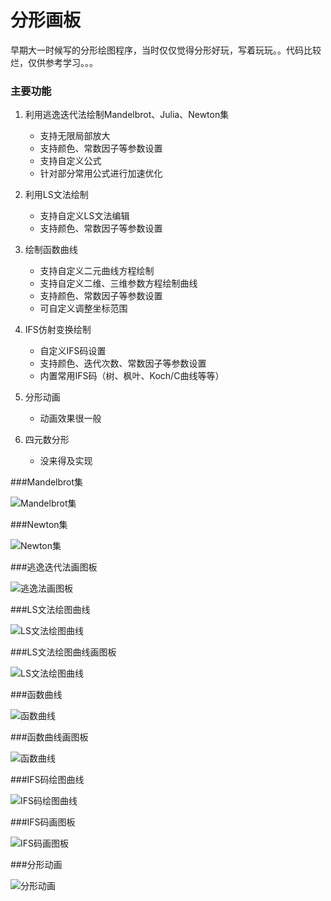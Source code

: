 分形画板
========================


早期大一时候写的分形绘图程序，当时仅仅觉得分形好玩，写着玩玩。。代码比较烂，仅供参考学习。。。


### 主要功能

1. 利用逃逸迭代法绘制Mandelbrot、Julia、Newton集
     - 支持无限局部放大
     - 支持颜色、常数因子等参数设置
     - 支持自定义公式
     - 针对部分常用公式进行加速优化
     
2. 利用LS文法绘制
    - 支持自定义LS文法编辑
    - 支持颜色、常数因子等参数设置
    
3. 绘制函数曲线
   - 支持自定义二元曲线方程绘制
   - 支持自定义二维、三维参数方程绘制曲线
   - 支持颜色、常数因子等参数设置
   - 可自定义调整坐标范围
   
4. IFS仿射变换绘制
   - 自定义IFS码设置
   - 支持颜色、迭代次数、常数因子等参数设置
   - 内置常用IFS码（树、枫叶、Koch/C曲线等等）
   
5. 分形动画
   - 动画效果很一般
   
6. 四元数分形
   - 没来得及实现
   

###Mandelbrot集

![Mandelbrot集](res/Snip20150403_1.png)

###Newton集

![Newton集](res/Snip20150403_3.png)

###逃逸迭代法画图板

![逃逸法画图板](res/Snip20150403_2.png)

###LS文法绘图曲线

![LS文法绘图曲线](res/Snip20150403_4.png)

###LS文法绘图曲线画图板

![LS文法绘图曲线](res/Snip20150403_5.png)

###函数曲线

![函数曲线](res/Snip20150403_6.png)

###函数曲线画图板

![函数曲线](res/Snip20150403_7.png)

###IFS码绘图曲线

![IFS码绘图曲线](res/Snip20150403_8.png)

###IFS码画图板

![IFS码画图板](res/Snip20150403_9.png)

###分形动画

![分形动画](res/Snip20150403_12.png)
